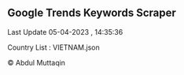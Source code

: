 

## Google Trends Keywords Scraper 
 
Last Update 05-04-2023 , 14:35:36

Country List :
VIETNAM.json



© Abdul Muttaqin 
